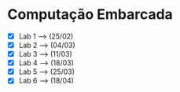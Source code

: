 # Computação Embarcada
  - [x] Lab 1 --> (25/02)
  - [x] Lab 2 --> (04/03)
  - [x] Lab 3 --> (11/03)
  - [x] Lab 4 --> (18/03)
  - [x] Lab 5 --> (25/03)
  - [x] Lab 6 --> (18/04)
